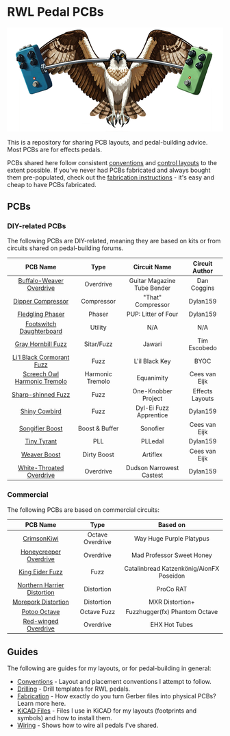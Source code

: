 # RWL Pedal PCBs

![RWL Pedals Mascot, an Osprey](images/osprey.png)

This is a repository for sharing PCB layouts, and pedal-building advice. Most PCBs are for effects pedals.

PCBs shared here follow consistent [conventions](instructions/CONVENTIONS.md) and [control layouts](instructions/DRILLING.md) to the extent possible. If you've never had PCBs fabricated and always bought them pre-populated, check out the [fabrication instructions](instructions/FABRICATION.md) - it's easy and cheap to have PCBs fabricated.

## PCBs

### DIY-related PCBs
The following PCBs are DIY-related, meaning they are based on kits or from circuits shared on pedal-building forums.

|                          PCB Name                           |       Type       |        Circuit Name         | Circuit Author  |
| :---------------------------------------------------------: | :--------------: | :-------------------------: | :-------------: |
|    [Buffalo-Weaver Overdrive](/BuffaloWeaverOverdrive/)     |    Overdrive     | Guitar Magazine Tube Bender |   Dan Coggins   |
|           [Dipper Compressor](/DipperCompressor/)           |    Compressor    |      "That" Compressor      |    Dylan159     |
|            [Fledgling Phaser](/FledglingPhaser/)            |      Phaser      |     PUP: Litter of Four     |    Dylan159     |
|    [Footswitch Daughterboard](/FootswitchDaughterboard/)    |     Utility      |             N/A             |       N/A       |
|          [Gray Hornbill Fuzz](/GrayHornbillFuzz/)           |    Sitar/Fuzz    |           Jawari            |  Tim Escobedo   |
|    [Li'l Black Cormorant Fuzz](/LilBlackCormorantFuzz/)     |       Fuzz       |       L'il Black Key        |      BYOC       |
| [Screech Owl Harmonic Tremolo](/ScreechOwlHarmonicTremolo/) | Harmonic Tremolo |         Equanimity          |  Cees van Eijk  |
|          [Sharp-shinned Fuzz](/SharpShinnedFuzz/)           |       Fuzz       |     One-Knobber Project     | Effects Layouts |
|               [Shiny Cowbird](/ShinyCowbird/)               |       Fuzz       |   Dyl-Ei Fuzz Apprentice    |    Dylan159     |
|             [Songifier Boost](/SongifierBoost/)             |  Boost & Buffer  |          Sonofier           |  Cees van Eijk  |
|               [Tiny Tyrant](/TinyTyrantPll/)                |       PLL        |           PLLedal           |    Dylan159     |
|              [Weaver Boost](/WeaverBoost/)               |   Dirty Boost    |          Artiflex           |  Cees van Eijk  |
|    [White-Throated Overdrive](/WhiteThroatedOverdrive/)     |    Overdrive     |  Dudson Narrowest Castest   |    Dylan159     |

### Commercial

The following PCBs are based on commercial circuits:

|                          PCB Name                          |       Type       |                 Based on                 |
| :--------------------------------------------------------: | :--------------: | :--------------------------------------: |
|           [CrimsonKiwi](/CrimsonKiwiOverdrive/)            | Octave Overdrive |         Way Huge Purple Platypus         |
|     [Honeycreeper Overdrive](/HoneycreeperOverdrive/)      |    Overdrive     |        Mad Professor Sweet Honey         |
|             [King Eider Fuzz](/KingEiderFuzz/)             |       Fuzz       | Catalinbread Katzenkönig/AionFX Poseidon |
| [Northern Harrier Distortion](/NorthernHarrierDistortion/) |    Distortion    |                ProCo RAT                 |
|        [Morepork Distortion](/MoreporkDistortion/)         |    Distortion    |             MXR Distortion+              |
|               [Potoo Octave](/PotooOctave/)                |   Octave Fuzz    |      Fuzzhugger(fx) Phantom Octave       |
|        [Red-winged Overdrive](/RedwingedOverdrive/)        |    Overdrive     |              EHX Hot Tubes               |

## Guides

The following are guides for my layouts, or for pedal-building in general:

* [Conventions](instructions/CONVENTIONS.md) - Layout and placement conventions I attempt to follow.
* [Drilling](instructions/DRILLING.md) - Drill templates for RWL pedals.
* [Fabrication](instructions/FABRICATION.md) - How exactly do you turn Gerber files into physical PCBs? Learn more here.
* [KiCAD Files](KiCAD/KICAD_SETUP.md) - Files I use in KiCAD for my layouts (footprints and symbols) and how to install them.
* [Wiring](instructions/WIRING.md) - Shows how to wire all pedals I've shared.